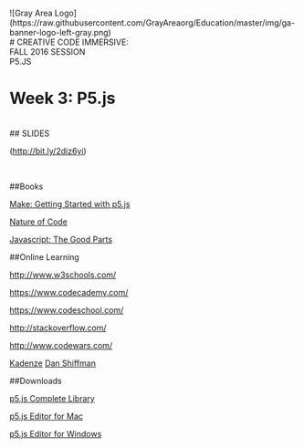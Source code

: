 <br>
![Gray Area Logo](https://raw.githubusercontent.com/GrayAreaorg/Education/master/img/ga-banner-logo-left-gray.png)
<br>
# CREATIVE CODE IMMERSIVE:<br> FALL 2016 SESSION <br> P5.JS

# Week 3: P5.js

<br>
## SLIDES

(http://bit.ly/2diz6yi)

<br>

##Books

[Make: Getting Started with p5.js](https://www.amazon.com/Getting-Started-p5-js-Interactive-JavaScript/dp/1457186772)

[Nature of Code](http://natureofcode.com/)

[Javascript: The Good Parts](http://bdcampbell.net/javascript/book/javascript_the_good_parts.pdf)


##Online Learning

http://www.w3schools.com/

https://www.codecademy.com/

https://www.codeschool.com/

http://stackoverflow.com/

http://www.codewars.com/


[Kadenze](https://www.kadenze.com/courses/introduction-to-programming-for-the-visual-arts-with-p5-js/info)
[Dan Shiffman](https://www.youtube.com/playlist?list=PLRqwX-V7Uu6Zy51Q-x9tMWIv9cueOFTFA)


##Downloads

[p5.js Complete Library](https://github.com/processing/p5.js/releases/download/0.5.1/p5.zip)

[p5.js Editor for Mac](https://github.com/processing/p5.js-editor/releases/download/v0.5.10/p5-mac.zip)

[p5.js Editor for Windows](https://github.com/processing/p5.js-editor/releases/download/v0.5.10/p5-win.zip)
